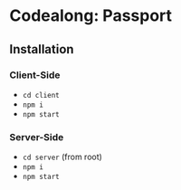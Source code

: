 # Codealong: Passport

## Installation

### Client-Side
- `cd client`
- `npm i`
- `npm start`

### Server-Side
- `cd server` (from root)
- `npm i`
- `npm start`